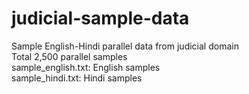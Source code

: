# judicial-sample-data
Sample English-Hindi parallel data from judicial domain
<br>
Total 2,500 parallel samples
<br>
sample_english.txt: English samples
<br>
sample_hindi.txt: Hindi samples

